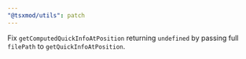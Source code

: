 ```yaml
---
"@tsxmod/utils": patch
---
```


Fix `getComputedQuickInfoAtPosition` returning `undefined` by passing full `filePath` to `getQuickInfoAtPosition`.
